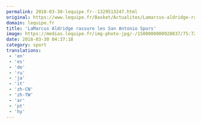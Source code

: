 ```yaml
---
permalink: 2018-03-30-lequipe.fr--1329513247.html
original: https://www.lequipe.fr/Basket/Actualites/Lamarcus-aldridge-rassure-les-san-antonio-spurs/888321#xtor=RSS-1
domain: lequipe.fr
title: 'LaMarcus Aldridge rassure les San Antonio Spurs'
image: https://medias.lequipe.fr/img-photo-jpg/-/1500000000928037/75:725,1650:1775-624-416-75/242f9.jpg
date: 2018-03-30 04:37:18
category: sport
translations: 
 - 'en'
 - 'es'
 - 'de'
 - 'ru'
 - 'ja'
 - 'it'
 - 'zh-CN'
 - 'zh-TW'
 - 'ar'
 - 'pt'
 - 'hy'
---
```


